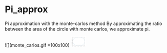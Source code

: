 # Pi_approx
Pi approximation with the monte-carlos method
By approximating the ratio between the area of the circle with monte carlos, we approximate pi. 

![](monte_carlos.gif =100x100)
<img src="https://github.com/WilliamVoong/Pi_approx/blob/master/monte_carlos.gif" width="48">
